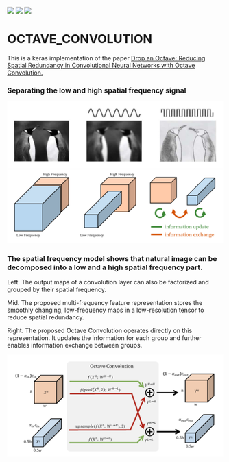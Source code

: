 ![](https://img.shields.io/badge/language-python_keras-orange.svg)
![](https://img.shields.io/badge/progress-70-green.svg)
[![](https://img.shields.io/badge/reference-paper-blue.svg)](https://arxiv.org/abs/1904.05049)
# OCTAVE_CONVOLUTION

This is a keras implementation of the paper [Drop an Octave: Reducing Spatial Redundancy in Convolutional Neural Networks with Octave Convolution.](https://arxiv.org/abs/1904.05049)


### Separating the low and high spatial frequency signal


![](fig/fig1.png)
![](fig/fig2.png)

### The spatial frequency model shows that natural image can be decomposed into a low and a high spatial frequency part. 
Left. The output maps of a convolution layer can also be factorized and grouped by their spatial frequency. 

Mid. The proposed multi-frequency feature representation stores the smoothly changing, low-frequency maps in a low-resolution tensor to reduce spatial redundancy. 

Right. The proposed Octave Convolution operates directly on this representation. It updates the information for each group and further enables information exchange between groups.

![](fig/octave.png)
